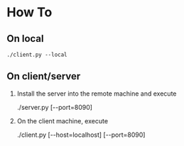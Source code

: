 How To
======

On local
----------

	./client.py --local

On client/server
-------------------

1. Install the server into the remote machine and execute

	./server.py [--port=8090]

2. On the client machine, execute

	./client.py [--host=localhost] [--port=8090]
